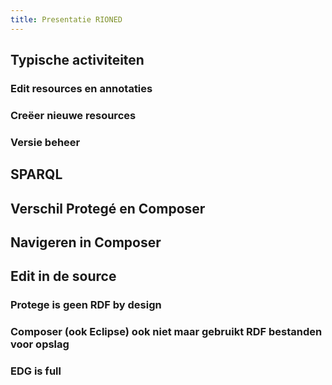 ```yaml
---
title: Presentatie RIONED
---
```


## Typische activiteiten
### Edit resources en annotaties
### Creëer nieuwe resources
### Versie beheer
## SPARQL
## Verschil Protegé  en Composer
## Navigeren in Composer
## Edit in de source
### Protege is geen RDF by design
### Composer (ook Eclipse) ook niet maar gebruikt RDF bestanden voor opslag
### EDG is full
##
